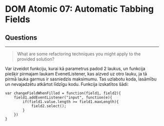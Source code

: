 # DOM Atomic 07: Automatic Tabbing Fields

## Questions

---

> What are some refactoring techniques you might apply to the provided solution?

Var izveidot funkciju, kurai kā parametrus padod 2 laukus, un funkcija piešķir pirmajam laukam EvenetListener, kas aizved uz otro lauku, ja tā pirmā lauka garmus ir sasniedzis maksimumu. Tas uzlabotu koda, lasāmību un nevajadzētu atkārtot līdzīgu kodu. Funkcija izskatītos šādi:
```
var changeFieldWhenFilled = function(field1, field2){
    field1.addEventListener("input", function(e){
        if(field1.value.length >= field1.maxLength){
            field2.select();
        }
    })
}
```
